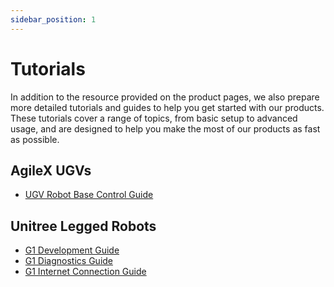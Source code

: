 ```yaml
---
sidebar_position: 1
---
```


# Tutorials

In addition to the resource provided on the product pages, we also prepare more detailed tutorials and guides to help you get started with our products. These tutorials cover a range of topics, from basic setup to advanced usage, and are designed to help you make the most of our products as fast as possible.

## AgileX UGVs

* [UGV Robot Base Control Guide](agilex/ugv_base_control)

## Unitree Legged Robots

* [G1 Development Guide](unitree/g1_dev_guide)
* [G1 Diagnostics Guide](unitree/g1_diag_guide)
* [G1 Internet Connection Guide](unitree/g1_internet_guide)
